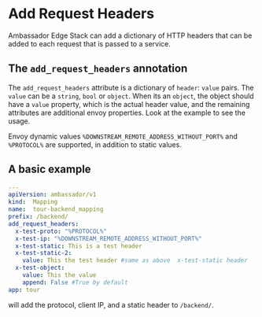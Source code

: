# Add Request Headers

Ambassador Edge Stack can add a dictionary of HTTP headers that can be added to each request that is passed to a service.

## The `add_request_headers` annotation

The `add_request_headers` attribute is a dictionary of `header`: `value` pairs. The `value` can be a `string`, `bool` or `object`. When its an `object`, the object should have a `value` property, which is the actual header value, and the remaining attributes are additional envoy properties. Look at the example to see the usage.

Envoy dynamic values `%DOWNSTREAM_REMOTE_ADDRESS_WITHOUT_PORT%` and `%PROTOCOL%` are supported, in addition to static values.

## A basic example

```yaml
---
apiVersion: ambassador/v1
kind:  Mapping
name:  tour-backend_mapping
prefix: /backend/
add_request_headers:
  x-test-proto: "%PROTOCOL%"
  x-test-ip: "%DOWNSTREAM_REMOTE_ADDRESS_WITHOUT_PORT%"
  x-test-static: This is a test header
  x-test-static-2:
    value: This the test header #same as above  x-test-static header
  x-test-object:
    value: This the value
    append: False #True by default
app: tour
```

will add the protocol, client IP, and a static header to `/backend/`.
